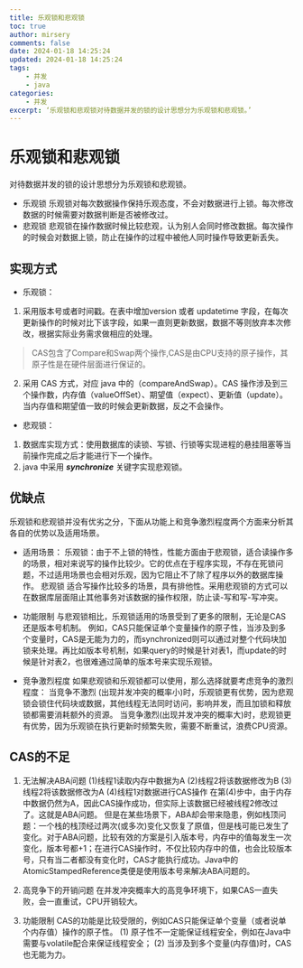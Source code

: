 ```yaml
---
title: 乐观锁和悲观锁
toc: true
author: mirsery
comments: false
date: 2024-01-18 14:25:24
updated: 2024-01-18 14:25:24
tags:
    - 并发
    - java
categories:
    - 并发
excerpt: ‘乐观锁和悲观锁对待数据并发的锁的设计思想分为乐观锁和悲观锁。’
---
```



<!-- toc -->

# 乐观锁和悲观锁
对待数据并发的锁的设计思想分为乐观锁和悲观锁。
- 乐观锁
乐观锁对每次数据操作保持乐观态度，不会对数据进行上锁。每次修改数据的时候需要对数据判断是否被修改过。
- 悲观锁
悲观锁在操作数据时候比较悲观，认为别人会同时修改数据。每次操作的时候会对数据上锁，防止在操作的过程中被他人同时操作导致更新丢失。 

## 实现方式

- 乐观锁：
1. 采用版本号或者时间戳。在表中增加version 或者 updatetime 字段，在每次更新操作的时候对比下该字段，如果一直则更新数据，数据不等则放弃本次修改，根据实际业务需求做相应的处理。
> CAS包含了Compare和Swap两个操作,CAS是由CPU支持的原子操作，其原子性是在硬件层面进行保证的。

2. 采用 CAS 方式，对应 java 中的（compareAndSwap）。CAS 操作涉及到三个操作数，内存值（valueOffSet）、期望值（expect）、更新值（update）。当内存值和期望值一致的时候会更新数据，反之不会操作。

- 悲观锁：
1. 数据库实现方式：使用数据库的读锁、写锁、行锁等实现进程的悬挂阻塞等当前操作完成之后才能进行下一个操作。
2. java 中采用 ***synchronize*** 关键字实现悲观锁。

## 优缺点
乐观锁和悲观锁并没有优劣之分，下面从功能上和竞争激烈程度两个方面来分析其各自的优势以及适用场景。

- 适用场景：
    乐观锁：由于不上锁的特性，性能方面由于悲观锁，适合读操作多的场景，相对来说写的操作比较少。它的优点在于程序实现，不存在死锁问题，不过适用场景也会相对乐观，因为它阻止不了除了程序以外的数据库操作。
    悲观锁 适合写操作比较多的场景，具有排他性。采用悲观锁的方式可以在数据库层面阻止其他事务对该数据的操作权限，防止读-写和写-写冲突。

- 功能限制 
与悲观锁相比，乐观锁适用的场景受到了更多的限制，无论是CAS还是版本号机制。
例如，CAS只能保证单个变量操作的原子性，当涉及到多个变量时，CAS是无能为力的，而synchronized则可以通过对整个代码块加锁来处理。再比如版本号机制，如果query的时候是针对表1，而update的时候是针对表2，也很难通过简单的版本号来实现乐观锁。
- 竞争激烈程度 
如果悲观锁和乐观锁都可以使用，那么选择就要考虑竞争的激烈程度：
当竞争不激烈 (出现并发冲突的概率小)时，乐观锁更有优势，因为悲观锁会锁住代码块或数据，其他线程无法同时访问，影响并发，而且加锁和释放锁都需要消耗额外的资源。
当竞争激烈(出现并发冲突的概率大)时，悲观锁更有优势，因为乐观锁在执行更新时频繁失败，需要不断重试，浪费CPU资源。

## CAS的不足
1. 无法解决ABA问题 
    (1)线程1读取内存中数据为A
    (2)线程2将该数据修改为B
    (3)线程2将该数据修改为A
    (4)线程1对数据进行CAS操作
在第(4)步中，由于内存中数据仍然为A，因此CAS操作成功，但实际上该数据已经被线程2修改过了。这就是ABA问题。
但是在某些场景下，ABA却会带来隐患，例如栈顶问题：一个栈的栈顶经过两次(或多次)变化又恢复了原值，但是栈可能已发生了变化。对于ABA问题，比较有效的方案是引入版本号，内存中的值每发生一次变化，版本号都+1；在进行CAS操作时，不仅比较内存中的值，也会比较版本号，只有当二者都没有变化时，CAS才能执行成功。Java中的AtomicStampedReference类便是使用版本号来解决ABA问题的。

2. 高竞争下的开销问题 在并发冲突概率大的高竞争环境下，如果CAS一直失败，会一直重试，CPU开销较大。

3. 功能限制 CAS的功能是比较受限的，例如CAS只能保证单个变量（或者说单个内存值）操作的原子性。
    (1) 原子性不一定能保证线程安全，例如在Java中需要与volatile配合来保证线程安全；
    (2) 当涉及到多个变量(内存值)时，CAS也无能为力。



